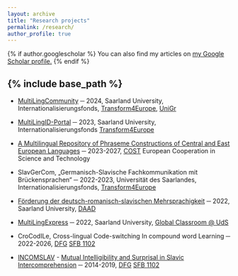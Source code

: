 ```yaml
---
layout: archive
title: "Research projects"
permalink: /research/
author_profile: true
---
```


{% if author.googlescholar %}
  You can also find my articles on <u><a href="{{author.googlescholar}}">my Google Scholar profile</a>.</u>
{% endif %}

{% include base_path %}
---

- [MultiLingCommunity](https://www.uni-saarland.de/en/department/lst/news/funding-for-the-multilingcommunity-project-29854.html) ─ 2024, Saarland University, Internationalisierungsfonds, [Transform4Europe](https://www.uni-saarland.de/global/transform4europe.html), [UniGr](https://www.uni-gr.eu/de)

- [MultiLingID-Portal](https://intercomprehension.coli.uni-saarland.de/en/) ─ 2023, Saarland University, Internationalisierungsfonds [Transform4Europe](https://www.uni-saarland.de/global/transform4europe.html)

- [A Multilingual Repository of Phraseme Constructions of Central and East European Languages](https://www.cost.eu/actions/CA22115/#tabs+Name:Description) ─ 2023-2027, [COST](https://cost.eu/) European Cooperation in Science and Technology

- SlavGerCom, „Germanisch-Slavische Fachkommunikation mit Brückensprachen“ ─ 2022-2023, Universität des Saarlandes, Internationalisierungsfonds, [Transform4Europe](https://www.uni-saarland.de/global/transform4europe.html)

- [Förderung der deutsch-romanisch-slavischen Mehrsprachigkeit](https://wiki.coli.uni-saarland.de/incomslav/GerSlavRom) ─ 2022, Saarland University, [DAAD](https://www.daad.de/de/)

- [MultiLingExpress](https://www.coli.uni-saarland.de/~tania/multilingexpress.html) ─ 2022, Saarland University, [Global Classroom @ UdS](https://www.uni-saarland.de/projekt/digitalisierung/digitalisierungsprojekte/projekt-global-classroom.html)

- CroCodILe, Cross-lingual Code-switching In compound word Learning ─ 2022-2026, [DFG](https://www.dfg.de/) [SFB 1102](https://sfb1102.uni-saarland.de/)

- [INCOMSLAV](https://sfb1102.uni-saarland.de/projects/mutual-intelligibility-and-surprisal-in-slavic-intercomprehension-incomslav/) - [Mutual Intelligibility and Surprisal in Slavic Intercomprehension](https://www.coli.uni-saarland.de/~tania/incomslav.html) ─ 2014-2019, [DFG](https://www.dfg.de/) [SFB 1102](https://sfb1102.uni-saarland.de/)
